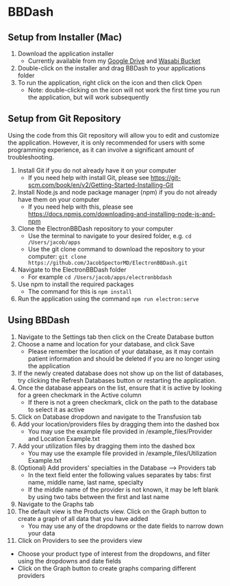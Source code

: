 # BBDash

## Setup from Installer (Mac)
1. Download the application installer
   - Currently available from my [Google Drive](https://drive.google.com/file/d/1brE5YMc6jHl6BH_wnivJit4JNVaXXfZk/view?usp=sharing) and 
   [Wasabi Bucket](https://s3.us-west-1.wasabisys.com/jacobspectormd/BBDash-2.1.0.dmg)
2. Double-click on the installer and drag BBDash to your applications folder
3. To run the application, right click on the icon and then click Open 
   - Note: double-clicking on the icon will not work the first time you run the application, but will
   work subsequently
     

## Setup from Git Repository
Using the code from this Git repository will allow you to edit and customize the application. However, it is only
recommended for users with some programming experience, as it can involve a significant
amount of troubleshooting.

1. Install Git if you do not already have it on your computer
    - If you need help with install Git, please see https://git-scm.com/book/en/v2/Getting-Started-Installing-Git
2. Install Node.js and node package manager (npm) if you do not already have them on your computer
   - If you need help with this, please see https://docs.npmjs.com/downloading-and-installing-node-js-and-npm
3. Clone the ElectronBBDash repository to your computer
    - Use the terminal to navigate to your desired folder, e.g.
    ```cd /Users/jacob/apps```
    - Use the git clone command to download the repository to your computer: ```git clone https://github.com/JacobSpectorMD/ElectronBBDash.git```
4. Navigate to the ElectronBBDash folder
    - For example ```cd /Users/jacob/apps/electronbbdash```
5. Use npm to install the required packages
    - The command for this is ```npm install```
6. Run the application using the command ```npm run electron:serve```


## Using BBDash
1. Navigate to the Settings tab then click on the Create Database button
2. Choose a name and location for your database, and click Save
   - Please remember the location of your database, as it may contain patient information and should be deleted if you 
   are no longer using the application
3. If the newly created database does not show up on the list of databases, try clicking the Refresh Databases
button or restarting the application. 
4. Once the database appears on the list, ensure that it is active by looking for a green checkmark in the Active column
   - If there is not a green checkmark, click on the path to the database to select it as active
5. Click on Database dropdown and navigate to the Transfusion tab
6. Add your location/providers files by dragging them into the dashed box
   - You may use the example file provided in /example_files/Provider and Location Example.txt
7. Add your utilization files by dragging them into the dashed box
   - You may use the example file provided in /example_files/Utilization Example.txt
8. (Optional) Add providers' specialties in the Database --> Providers tab
   - In the text field enter the following values separates by tabs: first name, middle name, last name, specialty
   - If the middle name of the provider is not known, it may be left blank by using two tabs between the first and last name
8. Navigate to the Graphs tab
9. The default view is the Products view. Click on the Graph button to create a graph of all data that you have added
   - You may use any of the dropdowns or the date fields to narrow down your data
10. Click on Providers to see the providers view 
   - Choose your product type of interest from the dropdowns, and filter using the dropdowns and date fields
   - Click on the Graph button to create graphs comparing different providers
